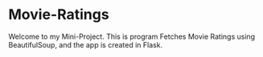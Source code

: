# Movie-Ratings

Welcome to my Mini-Project. This is program Fetches Movie Ratings using BeautifulSoup, and the app is created in Flask.
